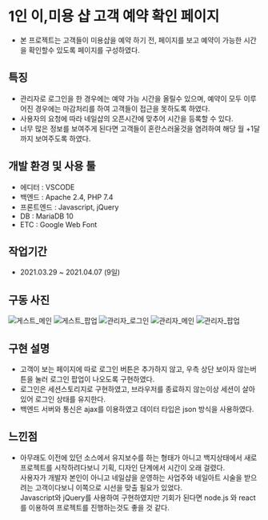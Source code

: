 # 1인 이,미용 샵 고객 예약 확인 페이지
- 본 프로젝트는 고객들이 미용샵을 예약 하기 전, 페이지를 보고 예약이 가능한 시간을 확인할수 있도록 페이지를 구성하였다.

## 특징
- 관리자로 로그인을 한 경우에는 예약 가능 시간을 올릴수 있으며, 예약이 모두 이루어진 경우에는 마감처리를 하여 고객들이 접근을 못하도록 하였다.
- 사용자의 요청에 따라 네일샵의 오픈시간에 맞추어 시간을 등록할 수 있다.
- 너무 많은 정보를 보여주게 된다면 고객들이 혼란스러울것을 염려하여 해당 월 +1달까지 보여주도록 하였다.

## 개발 환경 및 사용 툴
- 에디터 : VSCODE
- 백엔드 : Apache 2.4, PHP 7.4
- 프론트엔드 : Javascript, jQuery
- DB : MariaDB 10
- ETC : Google Web Font

## 작업기간
- 2021.03.29 ~ 2021.04.07 (9일)

## 구동 사진
![게스트_메인](https://user-images.githubusercontent.com/62881936/113835009-79efa780-97c6-11eb-960e-f69e17fec670.jpg)
![게스트_팝업](https://user-images.githubusercontent.com/62881936/113835012-7b20d480-97c6-11eb-8445-6d32148f79be.jpg)
![관리자_로그인](https://user-images.githubusercontent.com/62881936/113835014-7b20d480-97c6-11eb-9d23-aca890a7965d.jpg)
![관리자_메인](https://user-images.githubusercontent.com/62881936/113835016-7bb96b00-97c6-11eb-843e-8f3490dd4afa.jpg)
![관리자_팝업](https://user-images.githubusercontent.com/62881936/113835018-7bb96b00-97c6-11eb-96c8-a0a81258e645.jpg)

## 구현 설명
- 고객이 보는 페이지에 따로 로그인 버튼은 추가하지 않고, 우측 상단 보이자 않는버튼을 눌러 로그인 팝업이 나오도록 구현하였다.
- 로그인은 세션스토리지로 구현하였고, 브라우저를 종료하지 않는이상 세션이 살아있어 로그인 상태를 유지한다.
- 백엔드 서버와 통신은 ajax를 이용하였고 데이터 타입은 json 방식을 사용하였다.

## 느낀점
- 아무래도 이전에 있던 소스에서 유지보수를 하는 형태가 아니고 백지상태에서 새로 프로젝트를 시작하려다보니 기획, 디자인 단계에서 시간이 오래 걸렸다.<br>
사용자가 개발자 본인이 아니고 네일샵을 운영하는 사업주와 네일아트 시술을 받으려는 고객이다보니 이쪽으로 시선을 맞출 필요가 있었다. <br>
Javascript와 jQuery를 사용하여 구현하였지만 기회가 된다면 node.js 와 react를 이용하여 프로젝트를 진행하는것도 좋을 것 같다.
